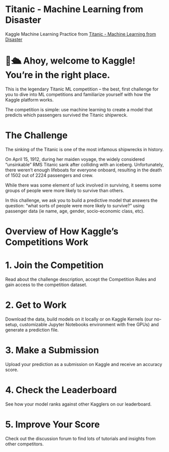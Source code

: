 # Titanic - Machine Learning from Disaster

Kaggle Machine Learning Practice from [Titanic - Machine Learning from Disaster](https://www.kaggle.com/competitions/titanic/overview)

# 👋🛳️ Ahoy, welcome to Kaggle! You’re in the right place.

This is the legendary Titanic ML competition – the best, first challenge for you to dive into ML competitions and familiarize yourself with how the Kaggle platform works.

The competition is simple: use machine learning to create a model that predicts which passengers survived the Titanic shipwreck.

# The Challenge

The sinking of the Titanic is one of the most infamous shipwrecks in history.

On April 15, 1912, during her maiden voyage, the widely considered “unsinkable” RMS Titanic sank after colliding with an iceberg. Unfortunately, there weren’t enough lifeboats for everyone onboard, resulting in the death of 1502 out of 2224 passengers and crew.

While there was some element of luck involved in surviving, it seems some groups of people were more likely to survive than others.

In this challenge, we ask you to build a predictive model that answers the question: “what sorts of people were more likely to survive?” using passenger data (ie name, age, gender, socio-economic class, etc).

# Overview of How Kaggle’s Competitions Work

# 1. Join the Competition

Read about the challenge description, accept the Competition Rules and gain access to the competition dataset.

# 2. Get to Work

Download the data, build models on it locally or on Kaggle Kernels (our no-setup, customizable Jupyter Notebooks environment with free GPUs) and generate a prediction file.

# 3. Make a Submission

Upload your prediction as a submission on Kaggle and receive an accuracy score.

# 4. Check the Leaderboard

See how your model ranks against other Kagglers on our leaderboard.

# 5. Improve Your Score

Check out the discussion forum to find lots of tutorials and insights from other competitors.

